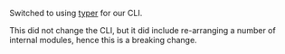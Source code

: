 Switched to using [typer](https://typer.tiangolo.com/) for our CLI.

This did not change the CLI,
but it did include re-arranging a number of internal modules,
hence this is a breaking change.
